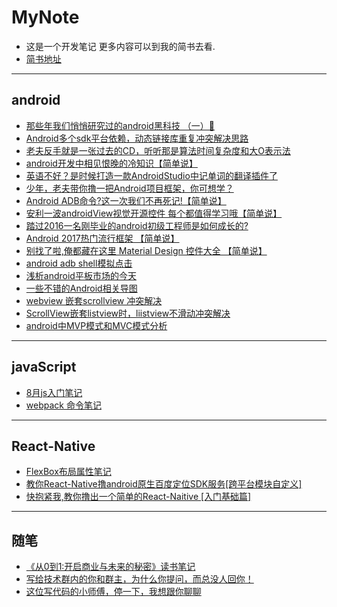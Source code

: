# MyNote
- 这是一个开发笔记 更多内容可以到我的简书去看.
- [简书地址](http://www.jianshu.com/u/abc8086489c7)

---
## android
 - [那些年我们悄悄研究过的android黑科技 （一）🍻](http://www.jianshu.com/p/cb2deed0f2d8)
 - [Android多个sdk平台依赖，动态链接库重复冲突解决思路](http://www.jianshu.com/p/a3460500a8bb)
 - [老夫反手就是一张过去的CD，听听那是算法时间复杂度和大O表示法]( http://www.jianshu.com/p/ee9400b8c50f)
 -  [android开发中相见恨晚的冷知识【简单说】](http://www.jianshu.com/p/6450b0da5876)
 - [英语不好？是时候打造一款AndroidStudio中记单词的翻译插件了](http://www.jianshu.com/p/760c98f682ea)
 - [少年，老夫带你撸一把Android项目框架，你可想学？](http://www.jianshu.com/p/06d417b554ef)
 - [Android ADB命令?这一次我们不再死记!【简单说】](http://www.jianshu.com/p/56fd03f1aaae)
 - [安利一波androidView视觉开源控件 每个都值得学习哦【简单说】](http://www.jianshu.com/p/30909296ac01)
 - [踏过2016一名刚毕业的android初级工程师是如何成长的?](http://www.jianshu.com/p/f70fec76b349)
 - [Android 2017热门流行框架 【简单说】](http://www.jianshu.com/p/9d65b6eb28fe)
 - [别找了啦,俺都藏在这里 Material Design 控件大全 【简单说】](http://www.jianshu.com/p/4aaf04749f16)
 - [android adb shell模拟点击](http://www.jianshu.com/p/c2120e27ee4c)
 - [浅析android平板市场的今天](http://www.jianshu.com/p/464a3a1fe9be)
 - [一些不错的Android相关导图](http://www.jianshu.com/p/e2b464c13815)
 - [webview 嵌套scrollview 冲突解决](http://www.jianshu.com/p/e2b464c13815)
 - [ScrollView嵌套listview时，liistview不滑动冲突解决](http://www.jianshu.com/p/edbeab5457c3)
 - [android中MVP模式和MVC模式分析](http://www.jianshu.com/p/3196e6f8cec3)

---
## javaScript

 - [8月js入门笔记](http://www.jianshu.com/p/e8194f52bf13)
 - [webpack 命令笔记](http://www.jianshu.com/p/9a625c66b08a)

---
## React-Native

 - [FlexBox布局属性笔记](http://www.jianshu.com/p/7a221a472c7b)
 - [教你React-Native撸android原生百度定位SDK服务[跨平台模块自定义]](http://www.jianshu.com/p/670bbad853f6)
 - [快抱紧我,教你撸出一个简单的React-Naitive [入门基础篇]](http://www.jianshu.com/p/35e8fadec25a)

---
 ## 随笔

 - [《从0到1:开启商业与未来的秘密》读书笔记](http://www.jianshu.com/p/71b43585f04d)
 - [写给技术群内的你和群主，为什么你提问，而总没人回你！](http://www.jianshu.com/p/5ed8bbda667c)
 - [这位写代码的小师傅，停一下，我想跟你聊聊](http://www.jianshu.com/p/de6cee7c11d6)